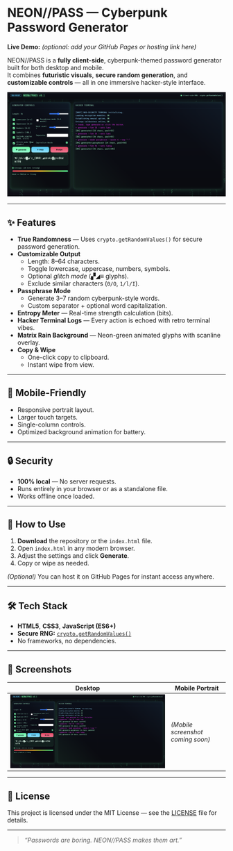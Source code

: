 # NEON//PASS — Cyberpunk Password Generator

**Live Demo:** *(optional: add your GitHub Pages or hosting link here)*

NEON//PASS is a **fully client-side**, cyberpunk-themed password generator built for both desktop and mobile.  
It combines **futuristic visuals**, **secure random generation**, and **customizable controls** — all in one immersive hacker-style interface.

![screenshot](https://github.com/esteves7771/CyberPass/blob/main/Screenshot%202025-09-01%20at%2023.34.18.png)

---

## ✨ Features

- **True Randomness** — Uses `crypto.getRandomValues()` for secure password generation.
- **Customizable Output**
  - Length: 8–64 characters.
  - Toggle lowercase, uppercase, numbers, symbols.
  - Optional *glitch mode* (▞◢≡ glyphs).
  - Exclude similar characters (`0/O`, `1/l/I`).
- **Passphrase Mode**
  - Generate 3–7 random cyberpunk-style words.
  - Custom separator + optional word capitalization.
- **Entropy Meter** — Real-time strength calculation (bits).
- **Hacker Terminal Logs** — Every action is echoed with retro terminal vibes.
- **Matrix Rain Background** — Neon-green animated glyphs with scanline overlay.
- **Copy & Wipe**
  - One-click copy to clipboard.
  - Instant wipe from view.

---

## 📱 Mobile-Friendly

- Responsive portrait layout.
- Larger touch targets.
- Single-column controls.
- Optimized background animation for battery.

---

## 🔒 Security

- **100% local** — No server requests.  
- Runs entirely in your browser or as a standalone file.
- Works offline once loaded.

---

## 🚀 How to Use

1. **Download** the repository or the `index.html` file.
2. Open `index.html` in any modern browser.
3. Adjust the settings and click **Generate**.
4. Copy or wipe as needed.

*(Optional)* You can host it on GitHub Pages for instant access anywhere.

---

## 🛠 Tech Stack

- **HTML5**, **CSS3**, **JavaScript (ES6+)**
- **Secure RNG:** [`crypto.getRandomValues()`](https://developer.mozilla.org/en-US/docs/Web/API/Crypto/getRandomValues)
- No frameworks, no dependencies.

---

## 📸 Screenshots

| Desktop | Mobile Portrait |
|---------|-----------------|
| ![Desktop](https://github.com/esteves7771/CyberPass/blob/main/Screenshot%202025-09-01%20at%2023.34.18.png) | *(Mobile screenshot coming soon)* |

---

## 📄 License

This project is licensed under the MIT License — see the [LICENSE](LICENSE) file for details.

---

> *“Passwords are boring. NEON//PASS makes them art.”*
